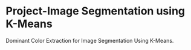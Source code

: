 # Project-Image Segmentation using K-Means
Dominant Color Extraction for Image Segmentation Using K-Means.
